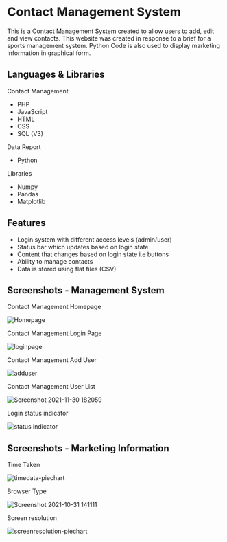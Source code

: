 
# Contact Management System

This is a Contact Management System created to allow users to add, edit and view contacts. This website was created in response to a brief for a sports management system. Python Code is also used to display marketing information in graphical form.


## Languages & Libraries
Contact Management
- PHP
- JavaScript
- HTML
- CSS
- SQL (V3)

Data Report
- Python

Libraries
- Numpy
- Pandas
- Matplotlib




## Features

- Login system with different access levels (admin/user)
- Status bar which updates based on login state
- Content that changes based on login state i.e buttons
- Ability to manage contacts
- Data is stored using flat files (CSV)


## Screenshots - Management System

Contact Management Homepage

![Homepage](https://user-images.githubusercontent.com/74415841/139600199-492dd885-046f-4f5e-90e0-bb4cbc75805c.png)

Contact Management Login Page

![loginpage](https://user-images.githubusercontent.com/74415841/139600211-de17e2b1-847b-41b6-8732-1409cf6807a7.png)

Contact Management Add User

![adduser](https://user-images.githubusercontent.com/74415841/139600349-9df4c3a6-7eb0-4a72-8037-c0edcbe6a93b.png)

Contact Management User List

![Screenshot 2021-11-30 182059](https://user-images.githubusercontent.com/74415841/144105252-6c56c3cc-a113-40fc-8599-141e02ee1e22.png)


Login status indicator

![status indicator](https://user-images.githubusercontent.com/74415841/139600359-0fd9d9ff-2c94-45e3-a132-1c48b06c9c02.png)





## Screenshots - Marketing Information

Time Taken

![timedata-piechart](https://user-images.githubusercontent.com/74415841/139599275-2ba80c9d-c19d-4e95-8b66-20a4d365da17.png)

Browser Type

![Screenshot 2021-10-31 141111](https://user-images.githubusercontent.com/74415841/139599298-305a0374-3923-49f5-a773-6779a3f18135.png)

Screen resolution

![screenresolution-piechart](https://user-images.githubusercontent.com/74415841/139599284-42e17a8d-18c4-48f0-8a0a-562acf8d273e.png)


